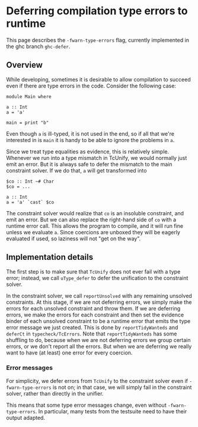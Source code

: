 # Deferring compilation type errors to runtime



This page describes the `-fwarn-type-errors` flag, currently implemented in the ghc branch `ghc-defer`.


## Overview



While developing, sometimes it is desirable to allow compilation to succeed even
if there are type errors in the code. Consider the following case:


```wiki
module Main where

a :: Int
a = 'a'

main = print "b"
```


Even though `a` is ill-typed, it is not used in the end, so if all that we're
interested in is `main` it is handy to be able to ignore the problems in `a`.



Since we treat type equalities as evidence, this is relatively simple. Whenever
we run into a type mismatch in TcUnify, we would normally just emit an error. But it
is always safe to defer the mismatch to the main constraint solver. If we do
that, `a` will get transformed into


```wiki
$co :: Int ~# Char
$co = ...

a :: Int
a = 'a' `cast` $co
```


The constraint solver would realize that `co` is an insoluble constraint, and
emit an error. But we can also replace the right-hand side
of `co` with a runtime error call. This allows the program
to compile, and it will run fine unless we evaluate `a`. Since coercions are
unboxed they will be eagerly evaluated if used, so laziness will not "get on
the way".


## Implementation details



The first step is to make sure that `TcUnify` does not ever fail with a type
error; instead, we call `uType_defer` to defer the unification to the constraint
solver.



In the constraint solver, we call `reportUnsolved` with any remaining unsolved
constraints. At this stage, if we are not deferring errors, we simply make the
errors for each unsolved constraint and throw them. If we are deferring errors,
we make the errors for each constraint and then set the evidence binder of each
unsolved constraint to be a runtime error that emits the type error message we
just created. This is done by `reportTidyWanteds` and `deferCt` in
`typecheck/TcErrors`. Note that `reportTidyWanteds` has some shuffling to do,
because when we are not deferring errors we group certain errors, or we don't
report all the errors. But when we are deferring we really want to have
(at least) one error for every coercion.


### Error messages



For simplicity, we defer errors from `TcUnify` to the constraint solver even
if `-fwarn-type-errors` is not on; in that case, we will simply fail in the
constraint solver, rather than directly in the unifier.



This means that some type error messages change, even without `-fwarn-type-errors`.
In particular, many tests from the testsuite need to have their output adapted.


